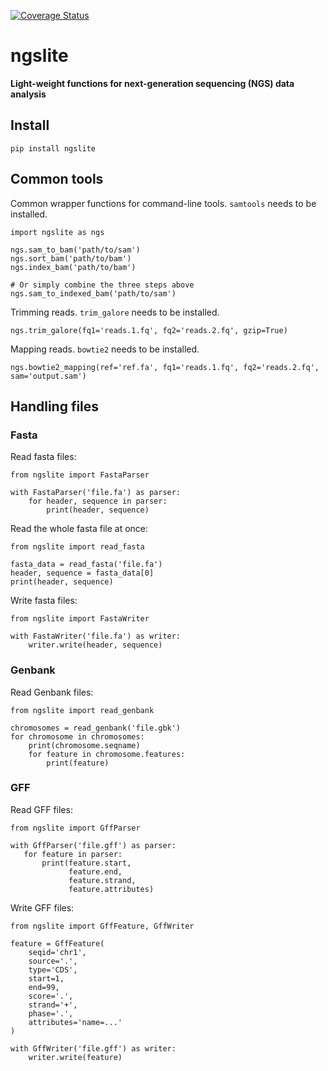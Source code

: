 [![Coverage Status](https://coveralls.io/repos/github/linyc74/ngslite/badge.svg)](https://coveralls.io/github/linyc74/ngslite)

# ngslite
**Light-weight functions for next-generation sequencing (NGS) data analysis**

## Install

    pip install ngslite

## Common tools

Common wrapper functions for command-line tools. `samtools` needs to be installed.

    import ngslite as ngs

    ngs.sam_to_bam('path/to/sam')
    ngs.sort_bam('path/to/bam')
    ngs.index_bam('path/to/bam')

    # Or simply combine the three steps above
    ngs.sam_to_indexed_bam('path/to/sam')

Trimming reads. `trim_galore` needs to be installed.

    ngs.trim_galore(fq1='reads.1.fq', fq2='reads.2.fq', gzip=True)
        
Mapping reads. `bowtie2` needs to be installed.

    ngs.bowtie2_mapping(ref='ref.fa', fq1='reads.1.fq', fq2='reads.2.fq', sam='output.sam')

## Handling files

### Fasta

Read fasta files:

    from ngslite import FastaParser

    with FastaParser('file.fa') as parser:
        for header, sequence in parser:
            print(header, sequence)

Read the whole fasta file at once:

    from ngslite import read_fasta
    
    fasta_data = read_fasta('file.fa')
    header, sequence = fasta_data[0]
    print(header, sequence)

Write fasta files:

    from ngslite import FastaWriter

    with FastaWriter('file.fa') as writer:
        writer.write(header, sequence)

### Genbank

Read Genbank files:

    from ngslite import read_genbank

    chromosomes = read_genbank('file.gbk')
    for chromosome in chromosomes:
        print(chromosome.seqname)
        for feature in chromosome.features:
            print(feature)

### GFF

Read GFF files:

    from ngslite import GffParser

    with GffParser('file.gff') as parser:
       for feature in parser:
           print(feature.start,
                 feature.end,
                 feature.strand,
                 feature.attributes)

Write GFF files:

    from ngslite import GffFeature, GffWriter

    feature = GffFeature(
        seqid='chr1',
        source='.',
        type='CDS',
        start=1,
        end=99,
        score='.',
        strand='+',
        phase='.',
        attributes='name=...'
    )

    with GffWriter('file.gff') as writer:
        writer.write(feature)
